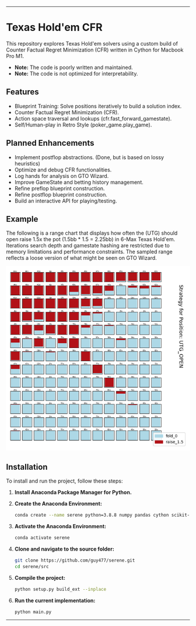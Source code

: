 
---

# Texas Hold'em CFR

This repository explores Texas Hold'em solvers using a custom build of Counter Factual Regret Minimization (CFR) written in Cython for Macbook Pro M1.

- **Note:** The code is poorly written and maintained.
- **Note:** The code is not optimized for interpretability.

## Features
- Blueprint Training: Solve positions iteratively to build a solution index.
- Counter Factual Regret Minimization (CFR).
- Action space traversal and lookups (cfr.fast_forward_gamestate).
- Self/Human-play in Retro Style (poker_game.play_game).

## Planned Enhancements
- Implement postflop abstractions. (Done, but is based on lossy heuristics)
- Optimize and debug CFR functionalities.
- Log hands for analysis on GTO Wizard.
- Improve GameState and betting history management.
- Refine preflop blueprint construction.
- Refine postflop blueprint construction.
- Build an interactive API for playing/testing.

## Example

The following is a range chart that displays how often the (UTG) should open raise 1.5x the pot (1.5bb * 1.5 = 2.25bb) in 6-Max Texas Hold'em. Iterations search depth and gamestate hashing are restricted due to memory limitations and performance constraints. The sampled range reflects a loose version of what might be seen on GTO Wizard.

![Preflop UTG Example](results/EX%20Preflop%20UTG%20Open%206%20Max.png)

## Installation

To install and run the project, follow these steps:

1. **Install Anaconda Package Manager for Python.**

2. **Create the Anaconda Environment:**
    ```sh
    conda create --name serene python=3.8.8 numpy pandas cython scikit-learn tqdm matplotlib psutil
    ```

3. **Activate the Anaconda Environment:**
    ```sh
    conda activate serene
    ```

4. **Clone and navigate to the source folder:**
    ```sh
    git clone https://github.com/guy477/serene.git
    cd serene/src
    ```

5. **Compile the project:**
    ```sh
    python setup.py build_ext --inplace
    ```

6. **Run the current implementation:**
    ```sh
    python main.py
    ```

---

